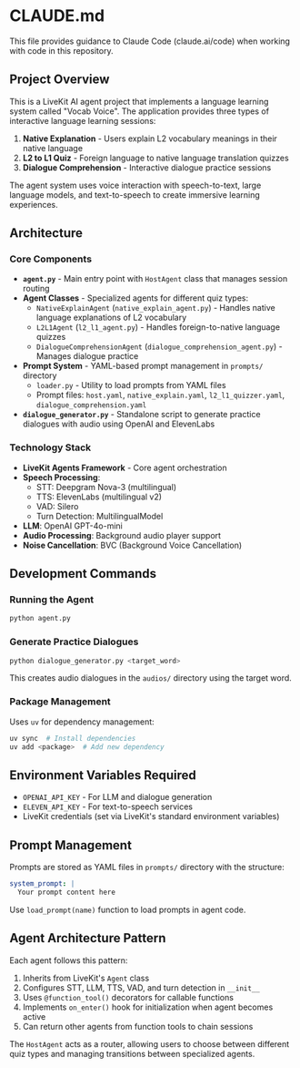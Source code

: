 # CLAUDE.md

This file provides guidance to Claude Code (claude.ai/code) when working with code in this repository.

## Project Overview

This is a LiveKit AI agent project that implements a language learning system called "Vocab Voice". The application provides three types of interactive language learning sessions:

1. **Native Explanation** - Users explain L2 vocabulary meanings in their native language
2. **L2 to L1 Quiz** - Foreign language to native language translation quizzes  
3. **Dialogue Comprehension** - Interactive dialogue practice sessions

The agent system uses voice interaction with speech-to-text, large language models, and text-to-speech to create immersive learning experiences.

## Architecture

### Core Components

- **`agent.py`** - Main entry point with `HostAgent` class that manages session routing
- **Agent Classes** - Specialized agents for different quiz types:
  - `NativeExplainAgent` (`native_explain_agent.py`) - Handles native language explanations of L2 vocabulary
  - `L2L1Agent` (`l2_l1_agent.py`) - Handles foreign-to-native language quizzes
  - `DialogueComprehensionAgent` (`dialogue_comprehension_agent.py`) - Manages dialogue practice
- **Prompt System** - YAML-based prompt management in `prompts/` directory
  - `loader.py` - Utility to load prompts from YAML files
  - Prompt files: `host.yaml`, `native_explain.yaml`, `l2_l1_quizzer.yaml`, `dialogue_comprehension.yaml`
- **`dialogue_generator.py`** - Standalone script to generate practice dialogues with audio using OpenAI and ElevenLabs

### Technology Stack

- **LiveKit Agents Framework** - Core agent orchestration
- **Speech Processing**:
  - STT: Deepgram Nova-3 (multilingual)
  - TTS: ElevenLabs (multilingual v2)
  - VAD: Silero
  - Turn Detection: MultilingualModel
- **LLM**: OpenAI GPT-4o-mini
- **Audio Processing**: Background audio player support
- **Noise Cancellation**: BVC (Background Voice Cancellation)

## Development Commands

### Running the Agent
```bash
python agent.py
```

### Generate Practice Dialogues
```bash
python dialogue_generator.py <target_word>
```
This creates audio dialogues in the `audios/` directory using the target word.

### Package Management
Uses `uv` for dependency management:
```bash
uv sync  # Install dependencies
uv add <package>  # Add new dependency
```

## Environment Variables Required

- `OPENAI_API_KEY` - For LLM and dialogue generation
- `ELEVEN_API_KEY` - For text-to-speech services
- LiveKit credentials (set via LiveKit's standard environment variables)

## Prompt Management

Prompts are stored as YAML files in `prompts/` directory with the structure:
```yaml
system_prompt: |
  Your prompt content here
```

Use `load_prompt(name)` function to load prompts in agent code.

## Agent Architecture Pattern

Each agent follows this pattern:
1. Inherits from LiveKit's `Agent` class
2. Configures STT, LLM, TTS, VAD, and turn detection in `__init__`
3. Uses `@function_tool()` decorators for callable functions
4. Implements `on_enter()` hook for initialization when agent becomes active
5. Can return other agents from function tools to chain sessions

The `HostAgent` acts as a router, allowing users to choose between different quiz types and managing transitions between specialized agents.